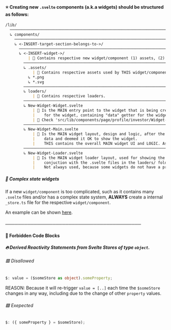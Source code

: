 #### ⭐️ Creating new `.svelte` components (a.k.a widgets) should be structured as follows:

```markdown
/lib/
  ─────────────────────────────────────────────────────────────────────────────────────────────
  ↳ components/
    ─────────────────────────────────────────────────────────────────────────────────────────────
    ↳ <-INSERT-target-section-belongs-to->/
      ─────────────────────────────────────────────────────────────────────────────────────────────
      ↳ <-INSERT-widget->/
          | 📣 Contains respective new widget/component (1) assets, (2) component code, (3) preloaders, etc.
        ─────────────────────────────────────────────────────────────────────────────────────────────
        ↳ .assets/
            | 📝 Contains respective assets used by THIS widget/component.
          ↳ *.png
          ↳ *.svg
        ─────────────────────────────────────────────────────────────────────────────────────────────
        ↳ loaders/
            | 📝 Contains respective loaders.
        ─────────────────────────────────────────────────────────────────────────────────────────────
        ↳ New-Widget-Widget.svelte
            | 📝 Is the MAIN entry point to the widget that is being created, think of it as the *handler*
            |    for the widget, containing "data" getter for the widget, and showing loaders.
            | 📌 Check 'src/lib/components/page/profile/investor/Widget-Investor.svelte' for example.
        ─────────────────────────────────────────────────────────────────────────────────────────────
        ↳ New-Widget-Main.svelte
            | 📝 Is the MAIN widget layout, design and logic, after the parent [...]-Widget.svelte has loaded all necessary
            |    data and deemed it OK to show the widget.
            |    THIS contains the overall MAIN widget UI and LOGIC. As well as, necessary child components.
        ─────────────────────────────────────────────────────────────────────────────────────────────
        ↳ New-Widget-Loader.svelte
            | 📝 Is the MAIN widget loader layout, used for showing the widget outline and it's preloading-state. Used in
            |    conjuction with the .svelte files in the laoders/ folder, containing .svg elements within.
            |    Not always used, because some widgets do not have a pre-loader animation, in which case, this widget/component can be ignored.
```

##### 🎡 Complex state widgets

If a new `widget/component` is too complicated, such as it contains many `.svelte` files and/or has a complex state system, **ALWAYS** create a internal `_store.ts` file for the respective `widget/component`.

An example can be shown [here](https://github.com/Betarena/betarena_about/blob/feature/public-presale/draft/1-2/src/lib/ui/components/presale/presale-box/_store.ts).

#### ───────────────────────────────────────────

#### 🚫 Forbidden Code Blocks

##### 🔥 Derived Reactivity Statements from Svelte Stores of type `object`.

###### 🟥 Disallowed

```typescript
$: value = ($someStore as object).someProperty;
```

REASON: Because it will re-trigger `value = [..]` each time the `$someStore` changes in any way, including due to the change of other `property` values.

###### 🟩 Exepected

```typescript
$: ({ someProperty } = $someStore);
```
